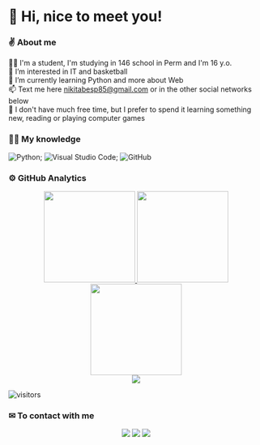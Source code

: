 <h1>👋 Hi, nice to meet you!</h1>

### ✌ About me

👨‍🎓 I'm a student, I'm studying in 146 school in Perm and I'm 16 y.o.\
👀 I’m interested in IT and basketball\
🌱 I’m currently learning Python and more about Web\
📫 Text me here <nikitabesp85@gmail.com> or in the other social networks below\
🧩 I don't have much free time, but I prefer to spend it learning something new, reading or playing computer games

### 👨‍🏫 My knowledge

![Python](https://img.shields.io/badge/Python-05122A?style=flat&logo=python);
![Visual Studio Code](https://img.shields.io/badge/Visual%20Studio%20Code-0078d7.svg?style=flat&logo=visual-studio-code&logoColor=white);
![GitHub](https://img.shields.io/badge/github-%23121011.svg?style=flat&logo=github&logoColor=white)

### ⚙️ GitHub Analytics

<p align="center">
<a href="https://github.com/nickbesp">
  <img height="180em" src="https://github-readme-stats-eight-theta.vercel.app/api?username=nickbesp&show_icons=true&theme=tokyonight&include_all_commits=true&count_private=true&hide_border=true"/>
  <img height="180em" src="https://github-readme-stats-eight-theta.vercel.app/api/top-langs/?username=nickbesp&hide_border=true&cache_seconds=1800&layout=compact&langs_count=8&theme=tokyonight"/> 
  <br/>
  <img height="180em" src="https://github-readme-streak-stats.herokuapp.com/?user=nickbesp&theme=buefy-dark&hide_border=true&background=1a1b27"/>
  <br/>
  <img src="https://github-profile-trophy.vercel.app/?username=nickbesp&margin-w=10&no-frame=true&row=1&theme=darkhub"/>
  </a>
</p>

![visitors](https://visitor-badge.glitch.me/badge?page_id=nickbesp) 

### ✉ To contact with me

<p align="center">
<a href="https://t.me/nickbesp"><img src="https://img.shields.io/badge/-nickbesp-2CA5E0?style=flat&logo=telegram&logoColor=white"/></a>
<a href="https://instagram.com/nickbesp/"><img src="https://img.shields.io/badge/-nickbesp-E4405F?style=flat&logo=Instagram&logoColor=white"/></a>
<a href="https://vk.com/nick_besp"><img src="https://img.shields.io/badge/-nickbesp-blue?style=flat&logo=VK&logoColor=white"></a>
</p>
